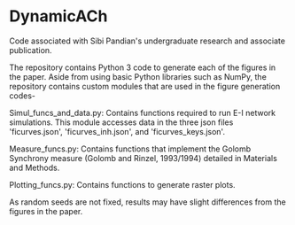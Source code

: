 # DynamicACh
Code associated with Sibi Pandian's undergraduate research and associate publication. 

The repository contains Python 3 code to generate each of the figures in the paper. Aside from using basic Python libraries 
such as NumPy, the repository contains custom modules that are used in the figure generation codes-

Simul_funcs_and_data.py: Contains functions required to run E-I network simulations. This module accesses
data in the three json files 'ficurves.json', 'ficurves_inh.json', and 'ficurves_keys.json'.

Measure_funcs.py: Contains functions that implement the Golomb Synchrony measure (Golomb and Rinzel, 1993/1994) detailed 
in Materials and Methods. 

Plotting_funcs.py: Contains functions to generate raster plots. 

As random seeds are not fixed, results may have slight differences from the figures in the paper. 


